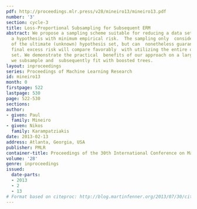```yaml
---
pdf: http://proceedings.mlr.press/v28/mineiro13/mineiro13.pdf
number: '3'
section: cycle-3
title: Loss-Proportional Subsampling for Subsequent ERM
abstract: We propose a sampling scheme suitable for reducing a data set prior to  selecting
  a hypothesis with minimum empirical risk.  The sampling only  considers a subset
  of the ultimate (unknown) hypothesis set, but can  nonetheless guarantee that the
  final excess risk will compare favorably  with utilizing the entire original data
  set. We demonstrate the practical  benefits of our approach on a large dataset which
  we subsample and  subsequently fit with boosted trees.
layout: inproceedings
series: Proceedings of Machine Learning Research
id: mineiro13
month: 0
firstpage: 522
lastpage: 530
page: 522-530
sections: 
author:
- given: Paul
  family: Mineiro
- given: Nikos
  family: Karampatziakis
date: 2013-02-13
address: Atlanta, Georgia, USA
publisher: PMLR
container-title: Proceedings of the 30th International Conference on Machine Learning
volume: '28'
genre: inproceedings
issued:
  date-parts:
  - 2013
  - 2
  - 13
# Format based on citeproc: http://blog.martinfenner.org/2013/07/30/citeproc-yaml-for-bibliographies/
---
```

